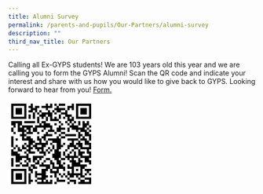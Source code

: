 ```yaml
---
title: Alumni Survey
permalink: /parents-and-pupils/Our-Partners/alumni-survey
description: ""
third_nav_title: Our Partners
---
```

Calling all Ex-GYPS students! We are 103 years old this year and we are calling you to form the GYPS Alumni! Scan the QR code and indicate your interest and share with us how you would like to give back to GYPS. Looking forward to hear from you! [Form.](https://docs.google.com/forms/d/e/1FAIpQLSd90VS3u39NoNUEEpi0Vj_JxHFLCjZ31gXxD6ArhiaiFOd6NA/viewform)

<img src="/images/Alumni-Google-Form.png" 
     style="width:35%">
